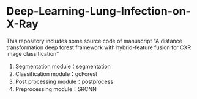 # Deep-Learning-Lung-Infection-on-X-Ray
This repository includes some source code of manuscript "A distance transformation deep forest framework with hybrid-feature fusion for CXR image classification"
1. Segmentation module：segmentation
2. Classification module：gcForest
3. Post processing module：postprocess
4. Preprocessing module：SRCNN
